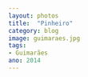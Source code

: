 ```yaml
---
layout: photos
title:  "Pinheiro"
category: blog
image: guimaraes.jpg
tags:
- Guimarães
ano: 2014
---
```




